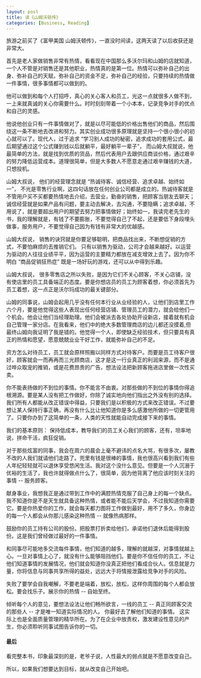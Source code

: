 ```yaml
---
layout: post
title: 读《山姆沃顿传》
categories: [Business, Reading]
---
```


旅游之前买了《富甲美国 山姆沃顿传》，一直没时间读，这两天读了以后收获还是非常大。

首先是老人家做销售非常有热情，看看现在中国那么多沃尔玛和山姆的店就知道，一个人不管是对销售还是其他职业，热情真的是第一位。热情可以弥补自己的出身、弥补自己的天赋，弥补自己的资金不足，弥补自己的经验，只要持续的热情做一件事情，很多事情都可以做到的。

他可以做到和每个人打招呼，真心的关心客人和员工，光这一点就很多人做不到，一上来就真诚的关心你需要什么。时时刻刻带着一个小本本，记录竞争对手的优点和自己的灵感。

他说他创业只有一件事情做对了，就是以尽可能低的价格出售他们的商品，然后围绕这一条不断地去改进和努力。其实创业成功很多原理就是坚持一个很小很小的初心就可以了。现代人，过于追求 “学习别人成功的秘密，追求成功的套用公式，最后期望通过这个公式赚到钱以后就躺平，最好躺平一辈子”， 而山姆大叔就说，他最简单的方法，就是找到优质的货品，然后代表用户去跟供应商谈价格，通过艰辛的努力降低运营成本。道理很简单，但是大多数人不愿意走通过艰辛赚钱的大道，只想投机。

山姆大叔说， 他们的经营理念就是 “热诚待客、诚信经营、追求卓越、始终如一”， 不光是零售行业啊，这四句话放在任何创业公司都是成立的。热诚待客就是不管用户买不买都要热情地去介绍，去营业，勤奋的销售，把顾客当朋友去聊天；诚信经营就是如果产品有问题，要主动去解决，去沟通，不要隐瞒；追求卓越，不用说了，就是要超出用户的期望去努力把事情做好；始终如一，我读完老先生的书，我的理解就是，有钱了不要膨胀，不要觉得自己了不起，还是要低下身段埋头做事，服务用户，不要觉得自己因为有钱有非常大的优越感。

山姆大叔说， 销售的诀窍就是你要足够聪明，把商品找出来，不断想促销的方式，不要怕麻烦的去推销它们。 只有以销售为驱动，公司才会越来越好。以运营为驱动的人往往业绩平平，因为运营的主要精力都放在减支增效上去了。因为你不明白 “商品促销狂热症” 既是一场好玩的游戏，还可以从中得到乐趣。

山姆大叔说， 很多零售店之所以失败，是因为它们不关心顾客，不关心店铺，没有使店里的员工具备端正的态度。要是你想店员的员工为顾客着想，你必须首先为员工着想，这一点正是沃尔玛成功的最关键部分。

山姆的同事说，山姆会起用几乎没有任何本行业从业经验的人，让他们到店里工作六个月，要是他觉得这些人表现出任何经营店铺、管理员工的潜力，就会给他们一个机会。他会让他们当经理助理。他们会被派去各处协助开设新店，接着就有机会自己管理一家分店。在我看来，他们中的绝大多数管理商店的边儿都还没摸着,但最终山姆向我证明了我是错的。他觉得一个人，即使缺乏经验技术，但只要具有真正的热情和愿望，愿意兢兢业业干好工作，就能弥补自己的不足。

资方怎么对待员工，员工就会原样照搬以同样方式对待客户。而要是员工待客户很好，顾客就会一而再再而三光顾商店，这才是这一行业真正的利润来源，而不是通过哗众取宠的推销，或是花费昂贵的广告，想法设法把新顾客拖进店里做一次性买卖。

你不能表扬做的不到位的事情。你不能言不由衷。对那些做的不到位的事情你得追根溯源。要是某人没有把工作做好，你除了诚实地向他们指出之外没有别的选择。我们所有人都能从改正错误中得益，只要我们是以积极的方式来改正错误。不过要想让某人保持行事正确，再没有什么比让他知道你是多么感激他所做的一切更管用了。只要你办到了这简单的一条，人类的天性就能自动完成接下来的事情。

我们的基本原则： 保持低成本，教导我们的员工关心我们的顾客，还有，坦率地说，拼命干活，疯狂促销。

对于那些炫富的同事，我会在周六的晨会上毫不避讳的点名大骂，有很多次，屡教不改的人我们就请他们走路了。兜里有钱是很棒的事情，我也很高兴看到我们有些人年纪轻轻就可以退休享受悠闲生活。我对这个没什么意见。但要是一个人沉溺于优裕的生活了，我也许就得做点什么了，很简单，因为他背离了他应该时刻关注的事情 -- 服务顾客。

献身事业，我想我正是通过带到工作中的满腔热情克服了自己身上的每一个缺点。我不知道你是不是天生就具备这种热情，或者能不能后天学会，不过我知道你需要它。要是你热爱你的工作，就会每天都力图将工作做到最好，用不了多久，你身边的每一个人都会从你那儿感染这种热情 -- 就像热病那样。

鼓励你的员工持有公司的股份。把股票打折卖给他们，承诺他们退休后能得到股份。这是我们曾经做过最好的一件事情。

和同事尽可能地多交流每件事情，他们知道的越多，理解的就越深，对事情就越上心。一旦对事情上心了，就没有什么能够阻挡他们。要是你不信任你的员工，不让他们知道事情的发展情况，他们就会知道你没真正把他们看成合伙人。信息就是力量，你将信息与同事共享所得的益处，远远大于将情报泄露给竞争对手的风险。

失败了要学会自我嘲解，不要老是端着，放松，放松，这样你周围的每个人都会放松。要会找乐子。展示你的热情 -- 自始至终。 

倾听每个人的意见，要想法设法让他们畅所欲言，一线的员工 -- 真正同顾客交流的那些人 -- 才是唯一知道实际情况的人。 你最好去了解他们知道的事情。 这实际上也是全面质量管理的精华所在。为了在企业中放责权，激发建设性意见的产生，你必须聆听同事试图告诉你的一切。

#### 最后
看完整本书，印象最深刻的是，老爷子说，人性最大的弱点就是不愿意改变自己。

所以，如果我们想要达到目标，就从改变自己开始吧。
